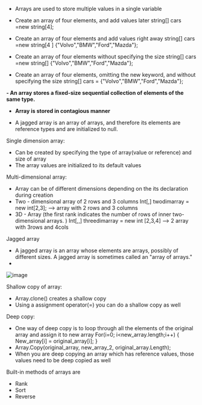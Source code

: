 - Arrays are used to store multiple values in a single variable

-  Create an array of four elements, and add values later
 	string[] cars =new string[4];
	
-  Create an array of four elements and add values right away
	 string[] cars =new string[4 ] {"Volvo","BMW","Ford","Mazda"};
	
 -  Create an array of four elements without specifying the size
	 string[] cars =new string[] {"Volvo","BMW","Ford","Mazda"};
	
-  Create an array of four elements, omitting the new keyword, and without specifying the size
	string[] cars = {"Volvo","BMW","Ford","Mazda"};
	
**- An array stores a fixed-size sequential collection of elements of the same type.**
- **Array is stored in contagious manner**


- A jagged array is an array of arrays, and therefore its elements are reference types and are initialized to null.


Single dimension array:
- Can be created by specifying the type of array(value or reference) and size of array
- The array values are initialized to its default values

Multi-dimensional array:
- Array can be of different dimensions depending on the its declaration during creation
- Two - dimensional array of 2 rows and 3 columns
	Int[,] twodimarray = new int[2,3];  --> array with 2 rows and 3 columns
- 3D - Array (the first rank indicates the number of rows of inner two-dimensional arrays. )
	Int[,,] threedimarray = new int [2,3,4] --> 2 array with 3rows and 4cols
	
Jagged array
- A jagged array is an array whose elements are arrays, possibly of different sizes. A jagged array is sometimes called an "array of arrays."
- 
![image](https://user-images.githubusercontent.com/77484700/232307606-85a32a47-ceb6-4890-86c5-ad8293a7f509.png)


Shallow copy of array:
- Array.clone() creates a shallow copy
- Using a assignment operator(=) you can do a shallow copy as well

Deep copy:
- One way of deep copy is to loop through all the elements of the original array and assign it to new array
	For(i=0; i<new_array.length;i++)
	{
	New_array[i] = original_array[i];
	}
- Array.Copy(original_array, new_array_2, original_array.Length);
- When you are deep copying an array which has reference values, those values need to be deep copied as well

Built-in methods of arrays are
- Rank
- Sort
- Reverse

